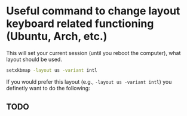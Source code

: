 # Useful command to change layout keyboard related functioning (Ubuntu, Arch, etc.)

This will set your current session (until you reboot the computer), what layout should be used.

```bash
setxkbmap -layout us -variant intl
```

If you would prefer this layout (e.g., `-layout us -variant intl`) you definetly want to do the following:

## TODO
